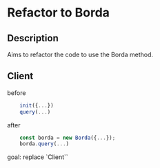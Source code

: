 # Refactor to Borda

## Description

Aims to refactor the code to use the Borda method.


## Client

before
```ts
    init({...})
    query(...)
```

after
```ts
    const borda = new Borda({...});
    borda.query(...)
```

goal: replace `Client``


